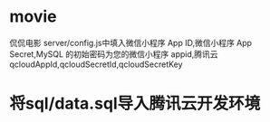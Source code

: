 # movie
侃侃电影
server/config.js中填入微信小程序 App ID,微信小程序 App Secret,MySQL 的初始密码为您的微信小程序 appid,腾讯云qcloudAppId,qcloudSecretId,qcloudSecretKey
# 将sql/data.sql导入腾讯云开发环境
